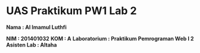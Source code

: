 # UAS Praktikum PW1 Lab 2

**Nama           : Al Imamul Luthfi**

**NIM            : 201401032**
**KOM            : A**
**Laboratorium   : Praktikum Pemrograman Web I 2**
**Asisten Lab    : Altaha**

